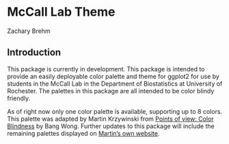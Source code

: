 McCall Lab Theme
================
Zachary Brehm

## Introduction

This package is currently in development. This package is intended to
provide an easily deployable color palette and theme for ggplot2 for use
by students in the McCall Lab in the Department of Biostatistics at
University of Rochester. The palettes in this package are all intended
to be color blindy friendly.

As of right now only one color palette is available, supporting up to 8
colors. This palette was adapted by Martin Krzywinski from [Points of
view: Color Blindness](https://www.nature.com/articles/nmeth.1618) by
Bang Wong. Further updates to this package will include the remaining
palettes displayed on [Martin’s own
website](http://mkweb.bcgsc.ca/colorblind/palettes.mhtml#page-container).
